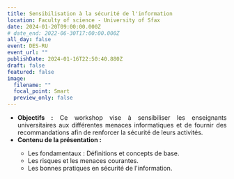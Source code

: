 ```yaml
---
title: Sensibilisation à la sécurité de l'information
location: Faculty of science - University of Sfax
date: 2024-01-20T09:00:00.000Z
# date_end: 2022-06-30T17:00:00.000Z
all_day: false
event: DES-RU
event_url: ""
publishDate: 2024-01-16T22:50:40.880Z
draft: false
featured: false
image:
  filename: ""
  focal_point: Smart
  preview_only: false
---
```

<div style="text-align: justify">
<ul>
<li> <b>Objectifs :</b> Ce workshop vise à sensibiliser les enseignants universitaires aux différentes menaces informatiques et de fournir des recommandations afin de renforcer la sécurité de leurs activités.</li>
<li>
<b>Contenu de la présentation  :</b> </li>
<ul>
<li> Les fondamentaux : Définitions et concepts de base. </li>
<li> Les risques et les menaces courantes. </li>
<li> Les bonnes pratiques en sécurité de l'information. </li>
</ul>

</div>


